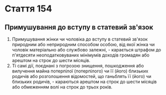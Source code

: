 Cтаття 154
====
Примушування до вступу в статевий зв'язок
----
1. Примушування жінки чи чоловіка до вступу в статевий зв'язок природним або неприродним способом особою, від якої жінка чи чоловік матеріально або службово залежні, -
карається штрафом до п'ятдесяти неоподатковуваних мінімумів доходів громадян або арештом на строк до шести місяців.
2. Ті самі дії, поєднані з погрозою знищення, пошкодження або вилучення майна потерпілої (потерпілого) чи її (його) близьких родичів або розголошення відомостей, що ганьблять її (його) чи близьких родичів, -
караються арештом на строк до шести місяців або обмеженням волі на строк до трьох років.
